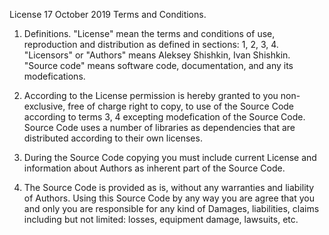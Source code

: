 License
17 October 2019
Terms and Conditions.
1. Definitions.
   "License" mean the terms and conditions of use, reproduction and distribution as defined in sections: 1, 2, 3, 4.
   "Licensors" or "Authors" means Aleksey Shishkin, Ivan Shishkin.
   "Source code" means software code, documentation, and any its modefications. 
   
2. According to the License permission is hereby granted to you non-exclusive,
   free of charge right to copy, to use of the Source Code according to terms 3, 4
   excepting modefication of the Source Code.
   Source Code uses a number of libraries as dependencies that are distributed according to their own licenses.

3. During the Source Code copying you must include current License and information about Authors 
   as inherent part of the Source Code.

4. The Source Code is provided as is, without any warranties and liability of Authors.
   Using this Source Code by any way you are agree that you and only you are responsible for any kind of Damages, 
   liabilities, claims
   including but not limited: losses, equipment damage, lawsuits, etc.
